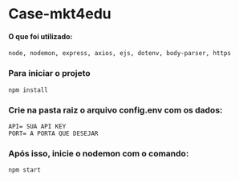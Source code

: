 # Case-mkt4edu

#### O que foi utilizado:

```
node, nodemon, express, axios, ejs, dotenv, body-parser, https

```

### Para iniciar o projeto
```
npm install
```
### Crie na pasta raiz o arquivo config.env com os dados: 

```
API= SUA API KEY
PORT= A PORTA QUE DESEJAR
```

### Após isso, inicie o nodemon com o comando:

```
npm start
```
